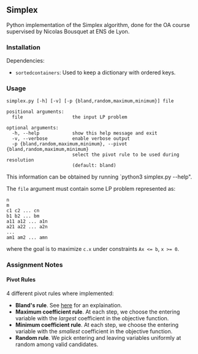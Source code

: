 ## Simplex

Python implementation of the Simplex algorithm, done for the OA course supervised by Nicolas Bousquet at ENS de Lyon.

### Installation

Dependencies:
- `sortedcontainers`: Used to keep a dictionary with ordered keys. 

### Usage

```
simplex.py [-h] [-v] [-p {bland,random,maximum,minimum}] file

positional arguments:
  file                  the input LP problem

optional arguments:
  -h, --help            show this help message and exit
  -v, --verbose         enable verbose output
  -p {bland,random,maximum,minimum}, --pivot {bland,random,maximum,minimum}
                        select the pivot rule to be used during resolution
                        (default: bland)
```

This information can be obtained by running `python3 simplex.py --help".

The `file` argument must contain some LP problem represented as:

```
n
m
c1 c2 ... cn
b1 b2 ... bm
a11 a12 ... a1n
a21 a22 ... a2n
...
am1 am2 ... amn
```

where the goal is to maximize `c.x` under constraints `Ax <= b`, `x >= 0`.

### Assignment Notes

#### Pivot Rules
4 different pivot rules where implemented:
- **Bland's rule**. See [here](https://en.wikipedia.org/wiki/Bland's_rule) for an explaination.
- **Maximum coefficient rule**. At each step, we choose the entering variable with the *largest* coefficient in the objective function.
- **Minimum coefficient rule**. At each step, we choose the entering variable with the *smallest* coefficient in the objective function.
- **Random rule**. We pick entering and leaving variables uniformly at random among valid candidates.
